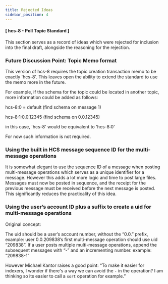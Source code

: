 ```yaml
---
title: Rejected Ideas
sidebar_position: 4
---
```


#### [ hcs-8 - Poll Topic Standard ]

This section serves as a record of ideas which were rejected for inclusion into the final draft, alongside the reasoning for the rejection.

### Future Discussion Point: Topic Memo format

This version of hcs-8 requires the topic creation transaction memo to be exactly 'hcs-8'. This leaves open the ability to extend the standard to use the memo more in the future. 

For example, if the schema for the topic could be located in another topic, more information could be added as follows:

hcs-8:0 = default (find schema on message 1)

hcs-8:1:0.0.12345 (find schema on 0.0.12345)

in this case, 'hcs-8' would be equivalent to 'hcs-8:0'

For now such information is not required.

### Using the built in HCS message sequence ID for the multi-message operations

It is somewhat elegant to use the sequence ID of a message when posting multi-message operations which serves as a unique identifier for a message. However this adds a lot more logic and time to post large files. Messages must now be posted in sequence, and the receipt for the previous message must be received before the next message is posted. This significantly reduces the practicality of this idea.

### Using the user’s account ID plus a suffix to create a uid for multi-message operations

Original concept:

The uid should be a user’s account number, without the “0.0.” prefix, example: user 0.0.209838’s first multi-message operation should use uid “209838”.
If a user posts multiple multi-message operations, append the subsequent messages with “-” and an incrementing number. example: “209838-1”

However Michael Kantor raises a good point: “To make it easier for indexers, I wonder if there's a way we can avoid the `-` in the operation? I am thinking so its easier to call a `sort` operation for example.”
